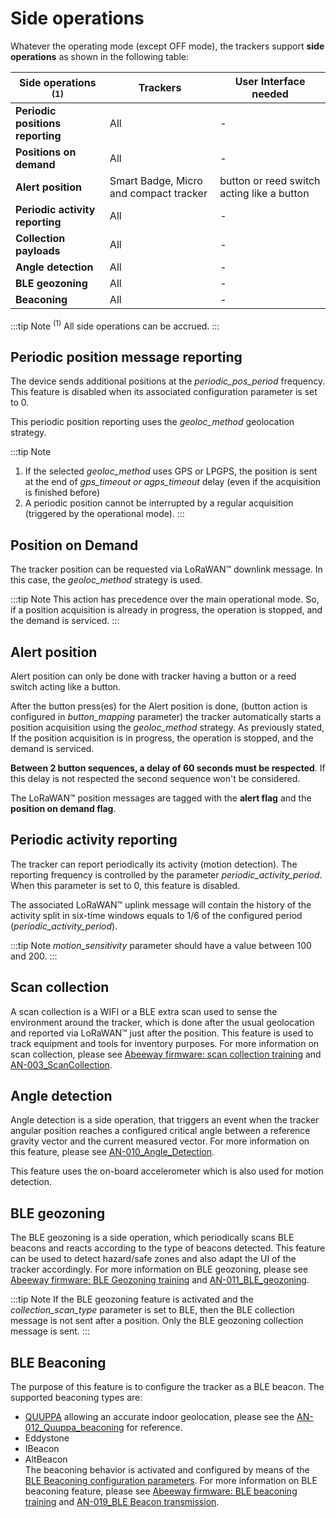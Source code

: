 # Side operations

Whatever the operating mode (except OFF mode), the trackers support **side operations** as shown in the following table:

|Side operations <sup>(1)</sup>    |Trackers|User Interface needed|
|----------------------|-----------------|-------------------------|
|**Periodic positions reporting**  |All              |          -              |
|**Positions on demand**           |All              |          -              |
|**Alert position**                |Smart Badge, Micro and compact tracker     |button or reed switch acting like a button|
|**Periodic activity reporting**   |All              |          -              |
|**Collection payloads**           |All              |          -              |
|**Angle detection**               |All              |          -              |
|**BLE geozoning**                 |All              |          -              |
|**Beaconing**                     |All              |          -              |


:::tip Note
<sup>(1)</sup> All side operations can be accrued.
:::

## Periodic position message reporting

The device sends additional positions at the *periodic_pos_period* frequency. This feature is disabled when its associated configuration parameter is set to 0.

This periodic position reporting uses the *geoloc_method* geolocation strategy.

:::tip Note
1.  If the selected *geoloc_method* uses GPS or LPGPS, the position is sent at the end of *gps_timeout or agps_timeout* delay (even if the acquisition is finished before)
2.  A periodic position cannot be interrupted by a regular acquisition (triggered by the operational mode).
:::

## Position on Demand

The tracker position can be requested via LoRaWAN™ downlink message. In this case, the *geoloc_method* strategy is used.

:::tip Note
This action has precedence over the main operational mode. So, if a position acquisition is already in progress, the operation is stopped, and the demand is serviced.
:::

## Alert position

Alert position can only be done with tracker having a button or a reed switch acting like a button.

After the button press(es) for the Alert position is done, (button action is configured in *button_mapping* parameter) the tracker automatically starts a position acquisition using the *geoloc_method* strategy. As previously stated, If the position acquisition is in progress, the operation is stopped, and the demand is serviced.

**Between 2 button sequences, a delay of 60 seconds must be respected**. If this delay is not respected the second sequence won't be considered.

The LoRaWAN™ position messages are tagged with the **alert flag** and the **position on demand flag**.

## Periodic activity reporting

The tracker can report periodically its activity (motion detection). The reporting frequency is controlled by the parameter
*periodic_activity_period*. When this parameter is set to 0, this feature is disabled.

The associated LoRaWAN™ uplink message will contain the history of the activity split in six-time windows equals to 1/6 of the configured period (*periodic_activity_period*).

:::tip Note
*motion_sensitivity* parameter should have a value between 100 and 200.
:::

## Scan collection

A scan collection is a WIFI or a BLE extra scan used to sense the environment around the tracker, which is done after the usual geolocation and reported via LoRaWAN&trade; just after the position. This feature is used to track equipment and tools for inventory purposes. For more information on scan collection, please see [Abeeway firmware: scan collection training](/D-Reference/DocLibrary_R/AbeewayTrackers_R.html#abeeway-firmware-trainings) and [AN-003_ScanCollection](/D-Reference/DocLibrary_R/AbeewayTrackers_R.html#application-notes).

## Angle detection

Angle detection is a side operation, that triggers an event when the tracker angular position reaches a configured critical angle between a reference gravity vector and the current measured vector. For more information on this feature, please see [AN-010_Angle_Detection](/D-Reference/DocLibrary_R/AbeewayTrackers_R.html#application-notes).

This feature uses the on-board accelerometer which is also used for motion detection.

## BLE geozoning

The BLE geozoning is a side operation, which periodically scans BLE beacons and reacts according to the type of beacons detected. This feature can be used to detect hazard/safe zones and also adapt the UI of the tracker accordingly. For more information on BLE geozoning, please see [Abeeway firmware: BLE Geozoning training](/D-Reference/DocLibrary_R/AbeewayTrackers_R.html#abeeway-firmware-trainings) and [AN-011_BLE_geozoning](/D-Reference/DocLibrary_R/AbeewayTrackers_R.html#application-notes).

:::tip Note
If the BLE geozoning feature is activated and the *collection_scan_type* parameter is set to BLE, then the BLE collection message is not sent after a position. Only the BLE geozoning collection message is sent.
:::

## BLE Beaconing

The purpose of this feature is to configure the tracker as a BLE beacon. The supported beaconing types are:
-   [QUUPPA](https://www.quuppa.com/) allowing an accurate indoor geolocation, please see the [AN-012_Quuppa_beaconing](../../../D-Reference/DocLibrary_R/AbeewayTrackers_R.md#application-notes) for reference.
-   Eddystone
-   IBeacon
-   AltBeacon <br/>
The beaconing behavior is activated and configured by means of the [BLE Beaconing configuration parameters](../../Parameters-default-configuration/firmware-parameters.md#ble-beaconing-parameters). For more information on BLE beaconing feature, please see [Abeeway firmware: BLE beaconing training](/D-Reference/DocLibrary_R/AbeewayTrackers_R.html#abeeway-firmware-trainings) and [AN-019_BLE Beacon transmission](/D-Reference/DocLibrary_R/AbeewayTrackers_R.html#application-notes).
